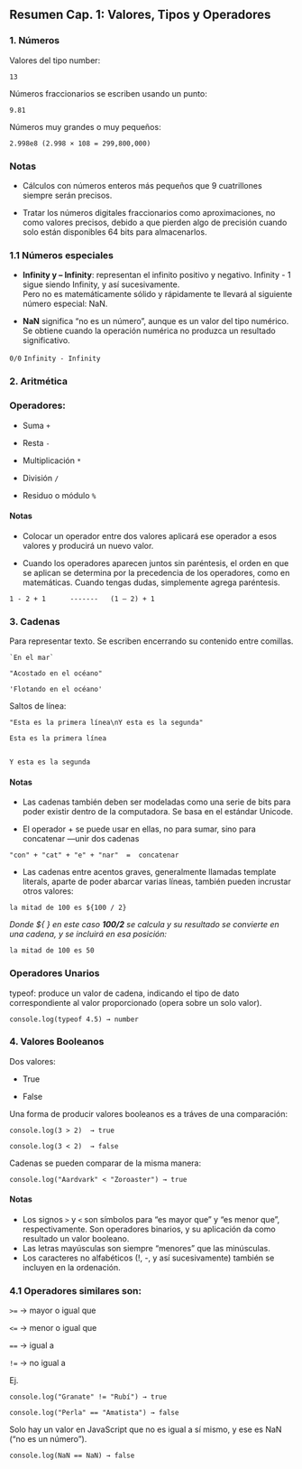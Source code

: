 ## Resumen Cap. 1: Valores, Tipos y Operadores 

### 1. Números 

Valores del tipo number: 
 
`13` 

Números fraccionarios se escriben usando un punto: 

`9.81` 

Números muy grandes o muy pequeños: 

`2.998e8 (2.998 × 108 = 299,800,000)`

### **Notas** 
* Cálculos con números enteros más pequeños que 9 cuatrillones siempre serán precisos. 

* Tratar los números digitales fraccionarios como aproximaciones, no como valores precisos, debido a que pierden algo de precisión cuando solo están disponibles 64 bits para almacenarlos. 


### 1.1 Números especiales 

* **Infinity y – Infinity**: representan el infinito positivo y negativo. Infinity - 1 sigue siendo Infinity, y así sucesivamente.  
Pero no es matemáticamente sólido y rápidamente te llevará al siguiente número especial: NaN. 

* **NaN** significa “no es un número”, aunque es un valor del tipo numérico. Se obtiene cuando la operación numérica no produzca un resultado significativo.

`0/0`   `Infinity - Infinity` 

### 2. Aritmética 

### Operadores: 

* Suma  `+` 

* Resta `-` 

* Multiplicación `*` 

* División `/`
* Residuo o módulo `%` 

 
#### **Notas** 
* Colocar un operador entre dos valores aplicará ese operador a esos valores y producirá un nuevo valor.  

* Cuando los operadores aparecen juntos sin paréntesis, el orden en que se aplican se determina por la precedencia de los operadores, como en matemáticas. Cuando tengas dudas, simplemente agrega paréntesis. 

`1 - 2 + 1      -------   (1 – 2) + 1` 

### 3. Cadenas 

Para representar texto. Se escriben encerrando su contenido entre comillas.  

```
`En el mar` 

"Acostado en el océano" 

'Flotando en el océano' 
```
Saltos de línea:  

`"Esta es la primera línea\nY esta es la segunda"`

```
Esta es la primera línea 
 

Y esta es la segunda 
```
 
#### **Notas**
* Las cadenas también deben ser modeladas como una serie de bits para poder existir dentro de la computadora. Se basa en el estándar Unicode. 

* El operador + se puede usar en ellas, no para sumar, sino para concatenar —unir dos cadenas 

`"con" + "cat" + "e" + "nar"  =  concatenar`

* Las cadenas entre acentos graves, generalmente llamadas template literals, aparte de poder abarcar varias líneas, también pueden incrustar otros valores:

`la mitad de 100 es ${100 / 2}` 

*Donde ${  } en este caso **100/2** se calcula y su resultado se convierte en una cadena, y se incluirá en esa posición:*

`la mitad de 100 es 50`

### **Operadores Unarios**
typeof:  produce un valor de cadena, indicando el tipo de dato correspondiente al valor proporcionado (opera sobre un solo valor). 

`console.log(typeof 4.5) → number`

### **4. Valores Booleanos**

Dos valores: 

- True 

- False 

Una forma de producir valores booleanos es a tráves de una comparación:  

`console.log(3 > 2)  → true`

`console.log(3 < 2)  → false`

Cadenas se pueden comparar de la misma manera:

`console.log("Aardvark" < "Zoroaster") → true`

#### **Notas**

- Los signos `>` y `<` son símbolos para “es mayor que” y “es menor que”, respectivamente. Son operadores binarios, y su aplicación da como resultado un valor booleano.
- Las letras mayúsculas son siempre “menores” que las minúsculas. 
- Los caracteres no alfabéticos (!, -, y así sucesivamente) también se incluyen en la ordenación. 


### **4.1 Operadores similares son:** 

 `>=`  →  mayor o igual que 

`<=`  →  menor o igual que 

 `==`  →  igual a

 `!=`  →  no igual a 

Ej.

`console.log("Granate" != "Rubí") → true` 

`console.log("Perla" == "Amatista") → false` 


Solo hay un valor en JavaScript que no es igual a sí mismo, y ese es NaN (“no es un número”). 

`console.log(NaN == NaN) → false`


